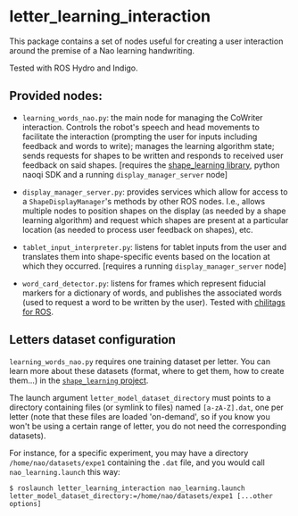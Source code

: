 letter_learning_interaction
===========================

This package contains a set of nodes useful for creating a user interaction around the premise of a Nao learning handwriting.

Tested with ROS Hydro and Indigo.

Provided nodes:
---------------
- `learning_words_nao.py`: the main node for managing the CoWriter interaction. Controls the robot's speech and head movements to facilitate the interaction (prompting the user for inputs including feedback and words to write); manages the learning algorithm state; sends requests for shapes to be written and responds to received user feedback on said shapes. [requires the [shape_learning library](https://github.com/chili-epfl/shape_learning), python naoqi SDK and a running `display_manager_server` node]

- `display_manager_server.py`: provides services which allow for access to a `ShapeDisplayManager`'s methods by other ROS nodes. I.e., allows multiple nodes to position shapes on the display (as needed by a shape learning algorithm) and request which shapes are present at a particular location (as needed to process user feedback on shapes), etc.

- `tablet_input_interpreter.py`: listens for tablet inputs from the user and translates them into shape-specific events based on the location at which they occurred. [requires a running `display_manager_server` node]

- `word_card_detector.py`: listens for frames which represent fiducial markers for a dictionary of words, and publishes the associated words (used to request a word to be written by the user). Tested with [chilitags for ROS](https://github.com/chili-epfl/ros_markers).

Letters dataset configuration
-----------------------------

`learning_words_nao.py` requires one training dataset per letter. You can learn
more about these datasets (format, where to get them, how to create them...) in
the [`shape_learning` project](https://github.com/chili-epfl/shape_learning).

The launch argument `letter_model_dataset_directory` must points to a directory
containing files (or symlink to files) named `[a-zA-Z].dat`, one per letter
(note that these files are loaded 'on-demand', so if you know you won't be using
a certain range of letter, you do not need the corresponding datasets).

For instance, for a specific experiment, you may have a directory
`/home/nao/datasets/expe1` containing the `.dat` file, and you would call
`nao_learning.launch` this way:

```
$ roslaunch letter_learning_interaction nao_learning.launch letter_model_dataset_directory:=/home/nao/datasets/expe1 [...other options]
```

